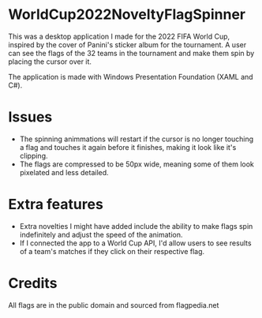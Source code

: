 # WorldCup2022NoveltyFlagSpinner

This was a desktop application I made for the 2022 FIFA World Cup, inspired by the cover of Panini's sticker album for the tournament. A user can see the flags of the 32 teams in the tournament and make them spin by placing the cursor over it.

The application is made with Windows Presentation Foundation (XAML and C#).

# Issues

- The spinning animmations will restart if the cursor is no longer touching a flag and touches it again before it finishes, making it look like it's clipping.
- The flags are compressed to be 50px wide, meaning some of them look pixelated and less detailed.

# Extra features
- Extra novelties I might have added include the ability to make flags spin indefinitely and adjust the speed of the animation.
- If I connected the app to a World Cup API, I'd allow users to see results of a team's matches if they click on their respective flag.

# Credits
All flags are in the public domain and sourced from flagpedia.net
